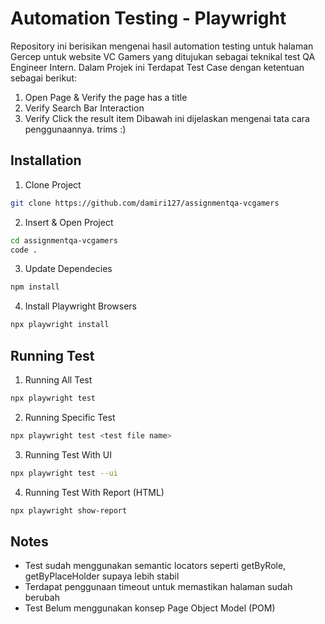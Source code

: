 # Automation Testing - Playwright

Repository ini berisikan mengenai hasil automation testing untuk halaman Gercep untuk website 
VC Gamers yang ditujukan sebagai teknikal test QA Engineer Intern. Dalam Projek ini Terdapat Test Case dengan ketentuan sebagai berikut:
1. Open Page & Verify the page has a title
2. Verify Search Bar Interaction
3. Verify Click the result item
Dibawah ini dijelaskan mengenai tata cara penggunaannya. trims :)

## Installation
1. Clone Project
```bash
git clone https://github.com/damiri127/assignmentqa-vcgamers 
```
2. Insert & Open Project
```bash
cd assignmentqa-vcgamers
code .
```
3. Update Dependecies
```bash
npm install
```
4. Install Playwright Browsers
```bash
npx playwright install
```


## Running Test
1. Running All Test
```bash
npx playwright test
```
2. Running Specific Test
```bash
npx playwright test <test file name>
```
3. Running Test With UI
```bash
npx playwright test --ui
```
4. Running Test With Report (HTML)
```bash
npx playwright show-report
```

## Notes
- Test sudah menggunakan semantic locators seperti getByRole, getByPlaceHolder supaya lebih stabil
- Terdapat penggunaan timeout untuk memastikan halaman sudah berubah
- Test Belum menggunakan konsep Page Object Model (POM)